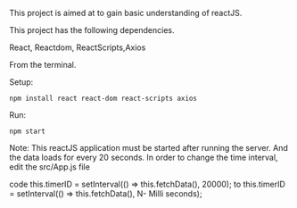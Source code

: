 This project is aimed at to gain basic understanding of reactJS.

This project has the following dependencies.

React, Reactdom, ReactScripts,Axios

From the terminal.

Setup:

	npm install react react-dom react-scripts axios

Run:

	npm start


Note: This reactJS application must be started after running the server.
      And the data loads for every 20 seconds.
      In order to change the time interval, edit the src/App.js file 

code
	 this.timerID = setInterval(() => this.fetchData(), 20000);
to
	 this.timerID = setInterval(() => this.fetchData(), N- Milli seconds);
	 

